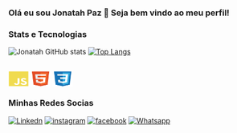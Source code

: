 
### Olá eu sou Jonatah Paz 👋 Seja bem vindo ao meu perfil!
### Stats e Tecnologias


![Jonatah GitHub stats](https://github-readme-stats.vercel.app/api?username=jonatahpaz&show_icons=true&theme=dark)
[![Top Langs](https://github-readme-stats.vercel.app/api/top-langs/?username=jonatahpaz&layout=compact&theme=dark)](https://github.com/anuraghazra/github-readme-stats)


<div ul=row style="display: inline_block"><br>
  <img align="center" alt="Js" height="30" width="40" src="https://raw.githubusercontent.com/devicons/devicon/master/icons/javascript/javascript-plain.svg">
  <img align="center" alt="HTML" height="30" width="40" src="https://raw.githubusercontent.com/devicons/devicon/master/icons/html5/html5-original.svg">
  <img align="center" alt="CSS" height="30" width="40" src="https://raw.githubusercontent.com/devicons/devicon/master/icons/css3/css3-original.svg">
</div>

### Minhas Redes Socias

[![Linkedn](https://img.shields.io/badge/LinkedIn-0077B5?style=for-the-badge&logo=linkedin&logoColor=white)](https://www.linkedin.com/in/jonatah-mariano-godoy-paz-9349a6124/)
[![instagram](https://img.shields.io/badge/Instagram-E4405F?style=for-the-badge&logo=instagram&logoColor=white)](https://instagram.com/jonatahpaz?igshid=YmMyMTA2M2Y=)
[![facebook](https://img.shields.io/badge/Facebook-1877F2?style=for-the-badge&logo=facebook&logoColor=white)](https://www.facebook.com/jonatah.paz.9?mibextid=LQQJ4d)
[![Whatsapp](https://img.shields.io/badge/WhatsApp-25D366?style=for-the-badge&logo=whatsapp&logoColor=white)](https://api.whatsapp.com/send/?phone=5551984021002&text&type=phone_number&app_absent=0)

 
 


<!--
**JonatahPaz/JonatahPaz** is a ✨ _special_ ✨ repository because its `README.md` (this file) appears on your GitHub profile.

Here are some ideas to get you started:

- 🔭 I’m currently working on ...
- 🌱 I’m currently learning ...
- 👯 I’m looking to collaborate on ...
- 🤔 I’m looking for help with ...
- 💬 Ask me about ...
- 📫 How to reach me: ...
- 😄 Pronouns: ...
- ⚡ Fun fact: ...
-->
